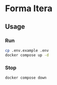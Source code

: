 # Forma Itera

## Usage

### Run

```bash
cp .env.example .env
docker compose up -d
```

### Stop

```bash
docker compose down
```
